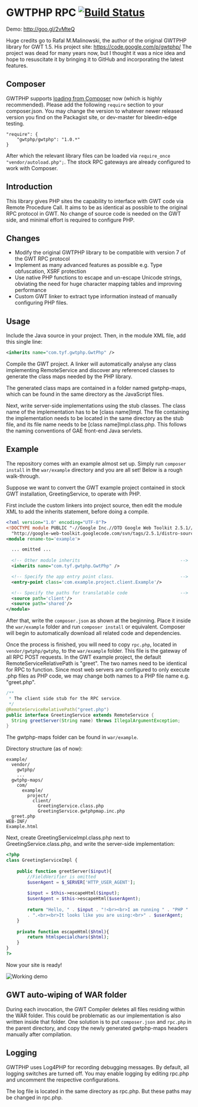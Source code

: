 # GWTPHP RPC [![Build Status](https://travis-ci.org/tengyifei/gwtphp.svg?branch=master)](https://travis-ci.org/tengyifei/gwtphp)

Demo: http://goo.gl/2vMteQ

Huge credits go to Rafal M.Malinowski, the author of the original GWTPHP library for GWT 1.5. His project site: https://code.google.com/p/gwtphp/
The project was dead for many years now, but I thought it was a nice idea and hope to resuscitate it by bringing it to GitHub and incorporating the latest features.

## Composer ##
GWTPHP supports [loading from Composer](https://packagist.org/packages/gwtphp/gwtphp) now (which is highly recommended). Please add the following `require` section to your composer.json. You may change the version to whatever newer released version you find on the Packagist site, or dev-master for bleedin-edge testing.
```
"require": {
    "gwtphp/gwtphp": "1.0.*"
}
```
After which the relevant library files can be loaded via `require_once "vendor/autoload.php";`. The stock RPC gateways are already configured to work with Composer.

## Introduction ##
This library gives PHP sites the capability to interface with GWT code via Remote Procedure Call. It aims to be as identical as possible to the original RPC protocol in GWT. No change of source code is needed on the GWT side, and minimal effort is required to configure PHP.

## Changes ##
* Modify the original GWTPHP library to be compatible with version 7 of the GWT RPC protocol
* Implement as many advanced features as possible e.g. Type obfuscation, XSRF protection
* Use native PHP functions to escape and un-escape Unicode strings, obviating the need for huge character mapping tables and improving performance
* Custom GWT linker to extract type information instead of manually configuring PHP files.

## Usage ##
Include the Java source in your project. Then, in the module XML file, add this single line:
```XML
<inherits name="com.tyf.gwtphp.GwtPhp" />
```
Compile the GWT project. A linker will automatically analyse any class implementing RemoteService and discover any referenced classes to generate the class maps needed by the PHP library.

The generated class maps are contained in a folder named gwtphp-maps, which can be found in the same directory as the JavaScript files.

Next, write server-side implementations using the stub classes. The class name of the implementation has to be [class name]Impl. The file containing the implementation needs to be located in the same directory as the stub file, and its file name needs to be [class name]Impl.class.php. This follows the naming conventions of GAE front-end Java servlets.

## Example ##
The repository comes with an example almost set up. Simply run `composer install` in the `war/example` directory and you are all set! Below is a rough walk-through.

Suppose we want to convert the GWT example project contained in stock GWT installation, GreetingService, to operate with PHP.

First include the custom linkers into project source, then edit the module XML to add the inherits statement, before doing a compile.
```XML
<?xml version="1.0" encoding="UTF-8"?>
<!DOCTYPE module PUBLIC "-//Google Inc.//DTD Google Web Toolkit 2.5.1//EN"
  "http://google-web-toolkit.googlecode.com/svn/tags/2.5.1/distro-source/core/src/gwt-module.dtd">
<module rename-to='example'>

  ... omitted ...
  
  <!-- Other module inherits                                      -->
  <inherits name="com.tyf.gwtphp.GwtPhp" />

  <!-- Specify the app entry point class.                         -->
  <entry-point class='com.example.project.client.Example'/>

  <!-- Specify the paths for translatable code                    -->
  <source path='client'/>
  <source path='shared'/>
</module>
```
After that, write the `composer.json` as shown at the beginning. Place it inside the `war/example` folder and run `composer install` or equivalent. Composer will begin to automatically download all related code and dependencies.

Once the process is finished, you will need to copy `rpc.php`, located in `vendor/gwtphp/gwtphp`, to the `war/example` folder. This file is the gateway of all RPC POST requests. In the GWT example project, the default RemoteServiceRelativePath is "greet". The two names need to be identical for RPC to function. Since most web servers are configured to only execute .php files as PHP code, we may change both names to a PHP file name e.g. "greet.php".
```Java
/**
 * The client side stub for the RPC service.
 */
@RemoteServiceRelativePath("greet.php")
public interface GreetingService extends RemoteService {
  String greetServer(String name) throws IllegalArgumentException;
}
```
The gwtphp-maps folder can be found in `war/example`.

Directory structure (as of now):
```
example/
  vendor/
    gwtphp/
	...
  gwtphp-maps/
    com/
      example/
        project/
          client/
            GreetingService.class.php
            GreetingService.gwtphpmap.inc.php
  greet.php
WEB-INF/
Example.html
```
Next, create GreetingServiceImpl.class.php next to GreetingService.class.php, and write the server-side implementation:
```PHP
<?php
class GreetingServiceImpl {
	
	public function greetServer($input){
		//FieldVerifier is omitted
		$userAgent = $_SERVER['HTTP_USER_AGENT'];
		
		$input = $this->escapeHtml($input);
		$userAgent = $this->escapeHtml($userAgent);
		
		return "Hello, " . $input . "!<br><br>I am running " . "PHP " . phpversion()
        . ".<br><br>It looks like you are using:<br>" . $userAgent;
	}
	
	private function escapeHtml($html){
		return htmlspecialchars($html);
	}
}
?>
```
Now your site is ready!

![Working demo](http://i58.tinypic.com/kcccir.png)

## GWT auto-wiping of WAR folder ##
During each invocation, the GWT Compiler deletes all files residing within the WAR folder. This could be problematic as our implementation is also written inside that folder. One solution is to put `composer.json` and `rpc.php` in the parent directory, and copy the newly generated gwtphp-maps headers manually after compilation.

## Logging ##
GWTPHP uses Log4PHP for recording debugging messages. By default, all logging switches are turned off. You may enable logging by editing rpc.php and uncomment the respective configurations.

The log file is located in the same directory as rpc.php. But these paths may be changed in rpc.php.